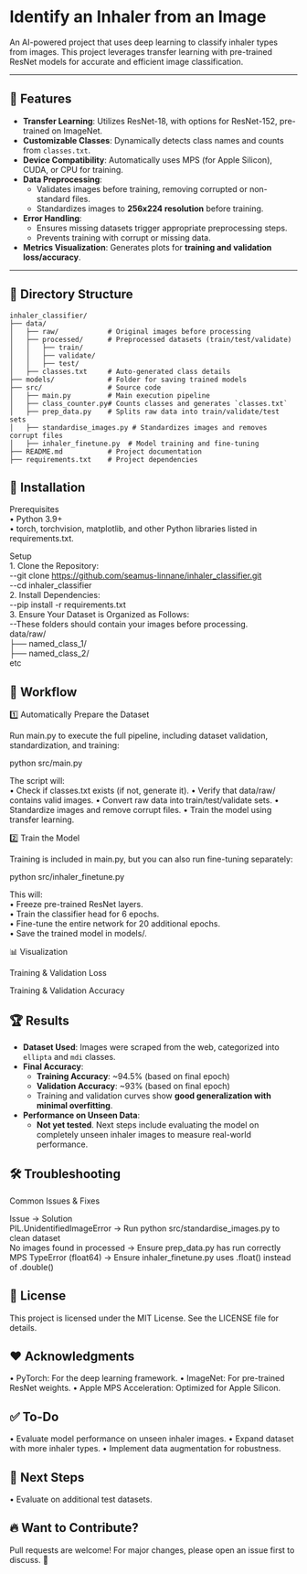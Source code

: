 # Identify an Inhaler from an Image

An AI-powered project that uses deep learning to classify inhaler types from images. This project leverages transfer learning with pre-trained ResNet models for accurate and efficient image classification.

---

## 🚀 Features

- **Transfer Learning**: Utilizes ResNet-18, with options for ResNet-152, pre-trained on ImageNet.
- **Customizable Classes**: Dynamically detects class names and counts from `classes.txt`.
- **Device Compatibility**: Automatically uses MPS (for Apple Silicon), CUDA, or CPU for training.
- **Data Preprocessing**: 
  - Validates images before training, removing corrupted or non-standard files.
  - Standardizes images to **256x224 resolution** before training.
- **Error Handling**: 
  - Ensures missing datasets trigger appropriate preprocessing steps.
  - Prevents training with corrupt or missing data.
- **Metrics Visualization**: Generates plots for **training and validation loss/accuracy**.

---

## 📂 Directory Structure

```plaintext
inhaler_classifier/
├── data/
│   ├── raw/            # Original images before processing
│   ├── processed/      # Preprocessed datasets (train/test/validate)
│   │   ├── train/
│   │   ├── validate/
│   │   ├── test/
│   ├── classes.txt     # Auto-generated class details
├── models/             # Folder for saving trained models
├── src/                # Source code
│   ├── main.py         # Main execution pipeline
│   ├── class_counter.py# Counts classes and generates `classes.txt`
│   ├── prep_data.py    # Splits raw data into train/validate/test sets
│   ├── standardise_images.py # Standardizes images and removes corrupt files
│   ├── inhaler_finetune.py  # Model training and fine-tuning
├── README.md           # Project documentation
├── requirements.txt    # Project dependencies
```

## 🔧 Installation

Prerequisites   
	•	Python 3.9+   
	•	torch, torchvision, matplotlib, and other Python libraries listed in requirements.txt.   

Setup  
	1.	Clone the Repository:   
      --git clone https://github.com/seamus-linnane/inhaler_classifier.git  
      --cd inhaler_classifier  
	2.	Install Dependencies:  
      --pip install -r requirements.txt  
	3.	Ensure Your Dataset is Organized as Follows:   
      --These folders should contain your images before processing.  
      data/raw/  
      ├── named_class_1/  
      ├── named_class_2/  
         etc  


## 🔄 Workflow

1️⃣ Automatically Prepare the Dataset

Run main.py to execute the full pipeline, including dataset validation, standardization, and training:

python src/main.py

The script will:  
	•	Check if classes.txt exists (if not, generate it).
	•	Verify that data/raw/ contains valid images.
	•	Convert raw data into train/test/validate sets.
	•	Standardize images and remove corrupt files.
	•	Train the model using transfer learning.

2️⃣ Train the Model

Training is included in main.py, but you can also run fine-tuning separately:

python src/inhaler_finetune.py

This will:  
	•	Freeze pre-trained ResNet layers.  
	•	Train the classifier head for 6 epochs.  
	•	Fine-tune the entire network for 20 additional epochs.  
	•	Save the trained model in models/.  

📊 Visualization

Training & Validation Loss

Training & Validation Accuracy

## 🏆 Results

- **Dataset Used**: Images were scraped from the web, categorized into `ellipta` and `mdi` classes.
- **Final Accuracy**: 
  - **Training Accuracy**: ~94.5% (based on final epoch)
  - **Validation Accuracy**: ~93% (based on final epoch)
  - Training and validation curves show **good generalization with minimal overfitting**.
- **Performance on Unseen Data**: 
  - **Not yet tested**. Next steps include evaluating the model on completely unseen inhaler images to measure real-world performance.

## 🛠️ Troubleshooting

Common Issues & Fixes

Issue	-> Solution   
PIL.UnidentifiedImageError	-> Run python src/standardise_images.py to clean dataset  
No images found in processed	-> Ensure prep_data.py has run correctly  
MPS TypeError (float64)	-> Ensure inhaler_finetune.py uses .float() instead of .double()  

## 📜 License

This project is licensed under the MIT License. See the LICENSE file for details.

## ❤️ Acknowledgments
•	PyTorch: For the deep learning framework.
•	ImageNet: For pre-trained ResNet weights.
•	Apple MPS Acceleration: Optimized for Apple Silicon.

## ✅ To-Do  
•	Evaluate model performance on unseen inhaler images.
•	Expand dataset with more inhaler types.
•	Implement data augmentation for robustness.

## 📌 Next Steps   
•	Evaluate on additional test datasets.

## 🔥 Want to Contribute?

Pull requests are welcome! For major changes, please open an issue first to discuss. 🚀